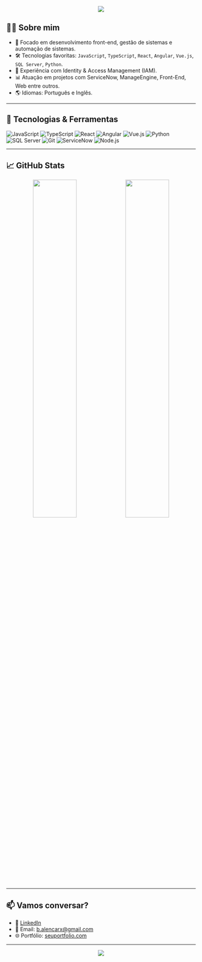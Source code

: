 <!-- Banner ou imagem opcional -->
<p align="center">
  <img src="https://capsule-render.vercel.app/api?type=waving&color=0:1E90FF,100:00BFFF&height=180&section=header&text=Olá!%20Eu%20sou%20o%20Bruno%20👋&fontSize=30&fontColor=ffffff" />
</p>

<!-- Apresentação -->
## 👨‍💻 Sobre mim

- 🎯 Focado em desenvolvimento front-end, gestão de sistemas e automação de sistemas.
- 🛠️ Tecnologias favoritas: `JavaScript`, `TypeScript`, `React`, `Angular`, `Vue.js`, `SQL Server`, `Python`.
- 🔐 Experiência com Identity & Access Management (IAM).
- 📊 Atuação em projetos com ServiceNow, ManageEngine, Front-End, Web entre outros.  
- 🌎 Idiomas: Português e Inglês.

---

## 🚀 Tecnologias & Ferramentas

![JavaScript](https://img.shields.io/badge/-JavaScript-black?style=flat-square&logo=javascript)
![TypeScript](https://img.shields.io/badge/-TypeScript-3178C6?style=flat-square&logo=typescript&logoColor=white)
![React](https://img.shields.io/badge/-React-61DAFB?style=flat-square&logo=react&logoColor=black)
![Angular](https://img.shields.io/badge/-Angular-DD0031?style=flat-square&logo=angular&logoColor=white)
![Vue.js](https://img.shields.io/badge/-Vue.js-4FC08D?style=flat-square&logo=vue.js&logoColor=white)
![Python](https://img.shields.io/badge/-Python-3776AB?style=flat-square&logo=python&logoColor=white)
![SQL Server](https://img.shields.io/badge/-SQL%20Server-CC2927?style=flat-square&logo=microsoft-sql-server&logoColor=white)
![Git](https://img.shields.io/badge/-Git-F05032?style=flat-square&logo=git&logoColor=white)
![ServiceNow](https://img.shields.io/badge/-ServiceNow-00C7B7?style=flat-square&logo=servicenow&logoColor=white)
![Node.js](https://img.shields.io/badge/-Node.js-339933?style=flat-square&logo=node.js&logoColor=white)

---

## 📈 GitHub Stats

<p align="center">
  <img width="48%" src="https://github-readme-stats.vercel.app/api?username=SEU_USUARIO&show_icons=true&theme=radical" />
  <img width="48%" src="https://github-readme-streak-stats.herokuapp.com/?user=SEU_USUARIO&theme=radical" />
</p>

---

## 📫 Vamos conversar?

- 💼 [LinkedIn](https://www.linkedin.com/in/bruno-alencar-092802154/)
- 📧 Email: b.alencarx@gmail.com
- 🌐 Portfólio: [seuportfolio.com](https://github.com/XAlencarX)

---

<p align="center">
  <img src="https://capsule-render.vercel.app/api?type=waving&color=0:00BFFF,100:1E90FF&height=120&section=footer"/>
</p>
